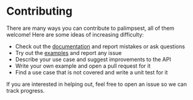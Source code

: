 # Contributing

There are many ways you can contribute to palimpsest, all of them welcome! Here are some ideas of increasing difficulty:

- Check out the [documentation](https://stephane-caron.github.io/palimpsest/) and report mistakes or ask questions
- Try out the [examples](https://github.com/stephane-caron/palimpsest/tree/main/examples) and report any issue
- Describe your use case and suggest improvements to the API
- Write your own example and open a pull request for it
- Find a use case that is not covered and write a unit test for it

If you are interested in helping out, feel free to open an issue so we can track progress.
